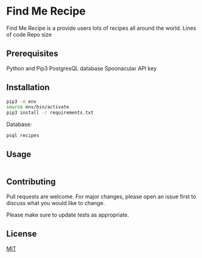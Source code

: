 # Find Me Recipe

Find Me Recipe is a provide users lots of recipes all around the world.
Lines of code Repo size

## Prerequisites
Python and Pip3
PostgresQL database 
Spoonacular API key

## Installation

```bash
pip3 -m env
source env/bin/activate
pip3 install -r requirements.txt
```
Database:
```bash
psql recipes
```
## Usage

```python3 server.py

```

## Contributing
Pull requests are welcome. For major changes, please open an issue first to discuss what you would like to change.

Please make sure to update tests as appropriate.

## License
[MIT](https://choosealicense.com/licenses/mit/)
